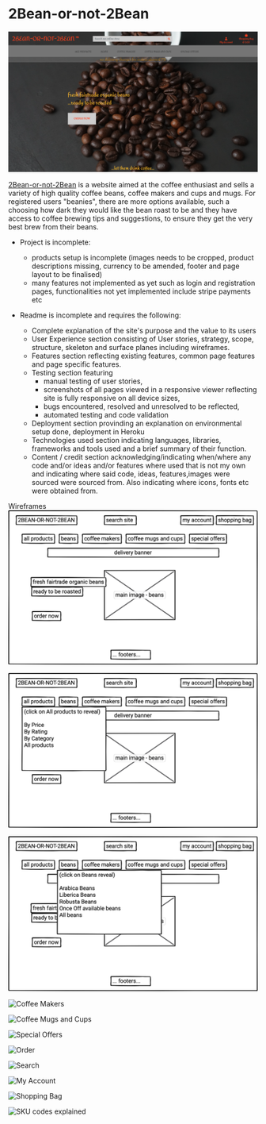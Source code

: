 # 2Bean-or-not-2Bean

![2Bean-or-not-2Bean](./media/readme-screenshots/ss-main.png)



[2Bean-or-not-2Bean](https://beans2beans.herokuapp.com/) is a website aimed at the coffee enthusiast and sells a variety of high quality coffee beans, coffee makers and cups and mugs. For registered users "beanies", there are more options available, such a choosing how dark they would like the bean roast to be and they have access to coffee brewing tips and suggestions, to ensure they get the very best brew from their beans.

* Project is incomplete: 
    - products setup is incomplete (images needs to be cropped, product descriptions missing, currency to be amended, footer and page layout to be finalised)
    - many features not implemented as yet such as login and registration pages, functionalities not yet implemented include stripe payments etc

* Readme is incomplete and requires the following:
    - Complete explanation of the site's purpose and the value to its users
    - User Experience section consisting of User stories, strategy, scope, structure, skeleton and surface planes including wireframes.
    - Features section reflecting existing features, common page features and page specific features.
    - Testing section featuring
        - manual testing of user stories,
        - screenshots of all pages viewed in a responsive viewer reflecting site is fully responsive on all device sizes,
        - bugs encountered, resolved and unresolved to be reflected,
        - automated testing and code validation 
    - Deployment section provinding an explanation on environmental setup done, deployment in Heroku
    - Technologies used section indicating languages, libraries, frameworks and tools used and a brief summary of their function.
    - Content / credit section acknowledging/indicating when/where any code and/or ideas and/or features where used that is not my own and indicating where said code, ideas, features,images were sourced were sourced from. Also indicating where icons, fonts etc were obtained from.




Wireframes
![Welcome](./media/readme_wireframes/wf-main-page1.png)

![All Products](./media/readme_wireframes/wf-main-page2-ap.png)

![Beans](./media/readme_wireframes/wf-main-page3-bns.png)

![Coffee Makers](./readme_wireframes/wf-main-page4-cm.png)

![Coffee Mugs and Cups](./readme_wireframes/wf-main-page5-cmc.png)

![Special Offers](./readme_wireframes/wf-main-page6-so.png)

![Order](./readme_wireframes/wf-main-page7-order.png)

![Search](./readme_wireframes/wf-main-page8-search.png)

![My Account](./readme_wireframes/wf-main-page9-myacc.png)

![Shopping Bag](./readme_wireframes/wf-main-page10-sbag.png)


![SKU codes explained](.readme-other/beans-sku-codes-explained.png)
